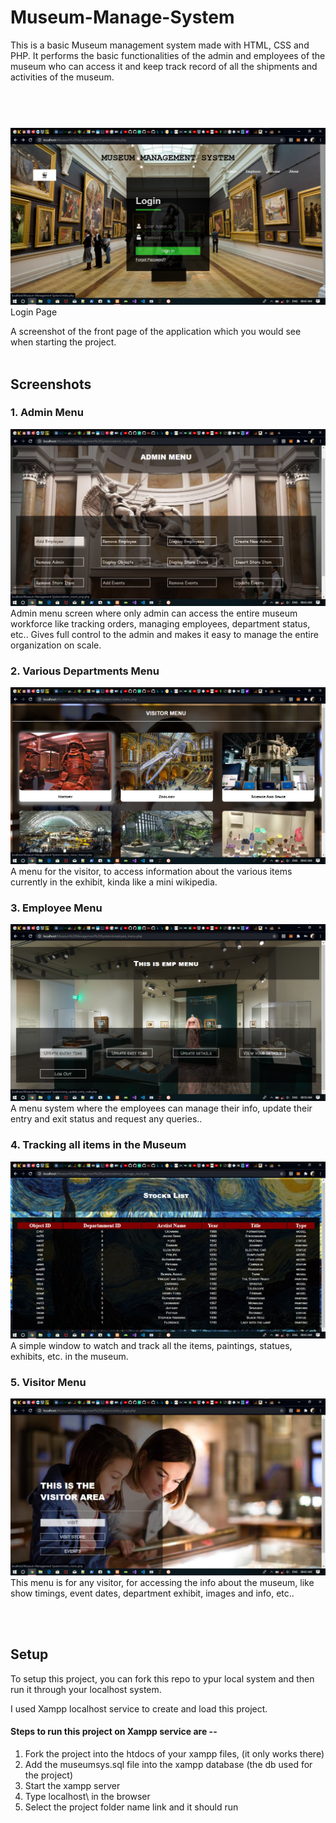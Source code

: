 # Museum-Manage-System
This is a basic Museum management system made with HTML, CSS and PHP. It performs the basic functionalities of the admin and employees of the museum who can access it and keep track record of all the shipments and activities of the museum.

#
<br/><br/>
<img src="https://github.com/Mayank-141-Shaw/Museum-Manage-System/blob/master/screenshots/login_page.png" alt="Login Page"></img>
Login Page


A screenshot of the front page of the application which you would see when starting the project.
<br/><br/>

## Screenshots

### 1. Admin Menu
<img src="https://github.com/Mayank-141-Shaw/Museum-Manage-System/blob/master/screenshots/admin_menu.png" alt="Admin Menu"></img>
Admin menu screen where only admin can access the entire museum workforce like tracking orders, managing employees, department status, etc..
Gives full control to the admin and makes it easy to manage the entire organization on scale.

### 2. Various Departments Menu
<img src="https://github.com/Mayank-141-Shaw/Museum-Manage-System/blob/master/screenshots/dept_menu.png" alt="Departments Menu"></img>
A menu for the visitor, to access information about the various items currently in the exhibit, kinda like a mini wikipedia.

### 3. Employee Menu
<img src="https://github.com/Mayank-141-Shaw/Museum-Manage-System/blob/master/screenshots/emp_menu.png" alt="Employee Menu"></img>
A menu system where the employees can manage their info, update their entry and exit status and request any queries..

### 4. Tracking all items in the Museum
<img src="https://github.com/Mayank-141-Shaw/Museum-Manage-System/blob/master/screenshots/stored_items_list_screen.png" alt="Track menu"></img>
A simple window to watch and track all the items, paintings, statues, exhibits, etc. in the museum.

### 5. Visitor Menu
<img src="https://github.com/Mayank-141-Shaw/Museum-Manage-System/blob/master/screenshots/visitor_menu.png" alt="Visitor menu"></img>
This menu is for any visitor, for accessing the info about the museum, like show timings, event dates, department exhibit, images and info, etc..

<br/><br/>
## Setup

To setup this project, you can fork this repo to ypur local system and then run it through your localhost system.

I used Xampp localhost service to create and load this project.

#### Steps to run this project on Xampp service are --
<ol>
  <li>Fork the project into the htdocs of your xampp files, (it only works there)</li>
  <li>Add the museumsys.sql file into the xampp database (the db used for the project)</li>
  <li>Start the xampp server</li>
  <li>Type localhost\ in the browser</li>
  <li>Select the project folder name link and it should run</li>
</ol>

